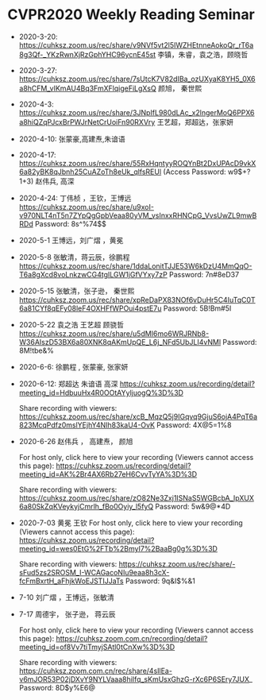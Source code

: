 # CVPR2020 Weekly Reading Seminar


* 2020-3-20: https://cuhksz.zoom.us/rec/share/v9NVf5vt2l5IWZHEtnneAokoQr_rT6a8g3Qf-_YKzRwnXjRzGphYHC96ycnE45st
李镇，朱睿，袁之浩，顾晓哲


* 2020-3-27:  https://cuhksz.zoom.us/rec/share/7sUtcK7V82dIBa_ozUXyaK8YH5_0X6a8hCFM_vIKmAU4Bq3FmXFlqigeFiLgXsQ
颜旭， 秦世熙


* 2020-4-3:  https://cuhksz.zoom.us/rec/share/3JNpIfL980dLAc_x2lngerMoQ6PPX6a8hiQZqPJcxBrPWJrNetCrUoiFn90RXVry
王艺超，郑超达，张家妍 


* 2020-4-10: 张蒙豪,高建焘,朱谙语

* 2020-4-17: https://cuhksz.zoom.us/rec/share/55RxHqntyyROQYnBt2DxUPAcD9vkX6a82yBK8qJbnh25CuAZoTh8eUk_qlfsREUl (Access Password: w9$+?1+3)  赵伟兵, 高深

* 2020-4-24: 丁伟桢 ，王钦，王博远  https://cuhksz.zoom.us/rec/share/u9xoI-v970NLT4nT5n7ZYpQgGpbVeaa80yVM_vsInxxRHNCpG_VvsUwZL9mwBRDd Password: 8s^%74$$

* 2020-5-1 王博远，刘广熠 ，黄冕

* 2020-5-8 张敏清，蒋云辰，徐鹏程 https://cuhksz.zoom.us/rec/share/1ddaLonitTJJE53W6kDzU4MmQqO-T6a8gXcd8voLnkzwCG4tgILGW1jGfVYxy7zP Password: 7n#8eD37

* 2020-5-15 张敏清，张子逊， 秦世熙  https://cuhksz.zoom.us/rec/share/xpReDaPX83NOf6vDuHr5C4IuTqC0T6a81CYf8qEFy08leF4OXHFfWPOui4pstE7u Password: 5B!Bm#5I  

* 2020-5-22 袁之浩  王艺超 顾骁哲   https://cuhksz.zoom.us/rec/share/u5dMI6mo6WRJRNb8-W36AIszD53BX6a80XNK8qAKmUpQE_L6j_NFd5UbJLI4vNMl Password: 8M!tbe&%

* 2020-6-6:  徐鹏程 , 张蒙豪,  张家妍  

* 2020-6-12:  郑超达 朱谙语 高深
  https://cuhksz.zoom.us/recording/detail?meeting_id=HdbuuHx4R0OOtAYyljuogQ%3D%3D

  Share recording with viewers:
  https://cuhksz.zoom.us/rec/share/xcB_MqzQ5j9IGqvq9GjuS6ojA4PqT6a823McqPdfz0mslYEjhY4NIh83kaU4-OvK Password: 4X@5=1%8

* 2020-6-26  赵伟兵 ， 高建焘， 颜旭

  For host only, click here to view your recording (Viewers cannot access this page):
  https://cuhksz.zoom.us/recording/detail?meeting_id=AK%2Br4AX6Rb27eH6CvvTyYA%3D%3D

  Share recording with viewers:
  https://cuhksz.zoom.us/rec/share/zO82Ne3Zxj1ISNaS5WGBcbA_IpXUX6a80SkZqKVeykyjCmrlh_fBo0Oyiy_l5fyQ Password: 5w&9@*4D

* 2020-7-03  黄冕 王钦   For host only, click here to view your recording (Viewers cannot access this page):
  https://cuhksz.zoom.us/recording/detail?meeting_id=wes0EtG%2FTb%2BmyI7%2BaaBg0g%3D%3D

  Share recording with viewers:
  https://cuhksz.zoom.us/rec/share/-sFud5zs2SROSM_I-WCAGacoNIu9eaa8h3cX-fcFmBxrtH_aFhjkWoEJSTIJJaTs Password: 9q&I$%&1

* 7-10 刘广熠 ，王博远，张敏清

* 7-17 周德宇， 张子逊， 蒋云辰

  For host only, click here to view your recording (Viewers cannot access this page):
  https://cuhksz.zoom.com.cn/recording/detail?meeting_id=of8Vv7tiTmyjSAtl0tCnXw%3D%3D
  
  Share recording with viewers:
  https://cuhksz.zoom.com.cn/rec/share/4sIlEa-v6mJOR53P02jDXvY9NYLVaaa8hiIfq_sKmUsxGhzG-rXc6P6SEry7JUX_ Password: 8D$y%E6@
  
  




























